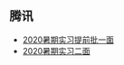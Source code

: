 ## 腾讯
- [2020暑期实习提前批一面](https://www.nowcoder.com/discuss/419172)
- [2020暑期实习二面](https://www.nowcoder.com/discuss/422093)

